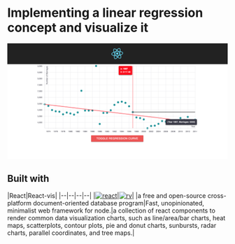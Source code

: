 # Implementing a linear regression concept and visualize it

![img](./public/imgs/screen.png)

## Built with 

|React|React-vis|
|--|--|--|--|
|[![react](https://discoversdkcdn.azureedge.net/postscontent/logo-578x270.png)](https://facebook.github.io/react/)|[![rv](https://github.com/uber/react-vis/raw/master/docs/assets/react-vis.gif?raw=true)](https://github.com/uber/react-vis)|
|a free and open-source cross-platform document-oriented database program|Fast, unopinionated, minimalist web framework for node.|a collection of react components to render common data visualization charts, such as line/area/bar charts, heat maps, scatterplots, contour plots, pie and donut charts, sunbursts, radar charts, parallel coordinates, and tree maps.|